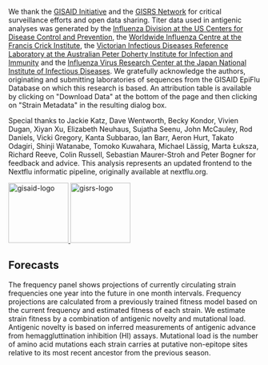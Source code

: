 We thank the [GISAID Initiative](https://gisaid.org) and the [GISRS Network](http://www.who.int/influenza/gisrs_laboratory/en/) for critical surveillance efforts and open data sharing. Titer data used in antigenic analyses was generated by the [Influenza Division at the US Centers for Disease Control and Prevention](https://www.cdc.gov/flu/), the [Worldwide Influenza Centre at the Francis Crick Institute](http://www.crick.ac.uk/research/worldwide-influenza-centre), the [Victorian Infectious Diseases Reference Laboratory at the Australian Peter Doherty Institute for Infection and Immunity](http://www.vidrl.org.au/) and the [Influenza Virus Research Center at the Japan National Institute of Infectious Diseases](https://www.niid.go.jp/niid/en/flu-e.html). We gratefully acknowledge the authors, originating and submitting laboratories of sequences from the GISAID EpiFlu Database on which this research is based. An attribution table is available by clicking on "Download Data" at the bottom of the page and then clicking on "Strain Metadata" in the resulting dialog box.

Special thanks to Jackie Katz, Dave Wentworth, Becky Kondor, Vivien Dugan, Xiyan Xu, Elizabeth Neuhaus, Sujatha Seenu, John McCauley, Rod Daniels, Vicki Gregory, Kanta Subbarao, Ian Barr, Aeron Hurt, Takato Odagiri, Shinji Watanabe, Tomoko Kuwahara, Michael Lässig, Marta Łuksza, Richard Reeve, Colin Russell, Sebastian Maurer-Stroh and Peter Bogner for feedback and advice. This analysis represents an updated frontend to the Nextflu informatic pipeline, originally available at nextflu.org.

<div>
    <a href="https://gisaid.org">
        <img alt="gisaid-logo" width="120" src="https://www.gisaid.org/fileadmin/gisaid/img/schild.png"/>
    </a>
    <a href="http://www.who.int/influenza/gisrs_laboratory/en/">
        <img alt="gisrs-logo" width="120" src="https://www.who.int/influenza/gip-anniversary/GISRS_insignia_web_resize_.jpg"/>
    </a>
</div>

## Forecasts

The frequency panel shows projections of currently circulating strain frequencies one year into the future in one month intervals.
Frequency projections are calculated from a previously trained fitness model based on the current frequency and estimated fitness of each strain.
We estimate strain fitness by a combination of antigenic novelty and mutational load.
Antigenic novelty is based on inferred measurements of antigenic advance from hemaggluttination inhibition (HI) assays.
Mutational load is the number of amino acid mutations each strain carries at putative non-epitope sites relative to its most recent ancestor from the previous season.
